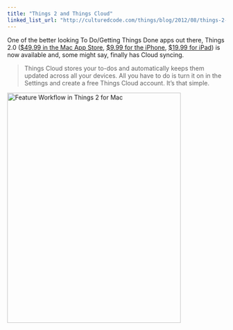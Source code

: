 ```yaml
---
title: "Things 2 and Things Cloud"
linked_list_url: "http://culturedcode.com/things/blog/2012/08/things-2-0-and-things-cloud-available.html"
---
```

<p>One of the better looking To Do/Getting Things Done apps out there, Things 2.0 (<a href="http://target.georiot.com/Proxy.ashx?grid=9646&id=6PFrOqNV4B8&offerid=162397&type=3&subid=0&tmpid=3664&RD_PARM1=http%253A%252F%252Fitunes.apple.com%252Fca%252Fapp%252Fthings%252Fid407951449%253Fmt%253D12%2526uo%253D4%2526partnerId%253D30" target="itunes_store">$49.99 in the Mac App Store</a>, <a href="http://target.georiot.com/Proxy.ashx?grid=9646&id=6PFrOqNV4B8&offerid=162397&type=3&subid=0&tmpid=3664&RD_PARM1=http%253A%252F%252Fitunes.apple.com%252Fca%252Fapp%252Fthings%252Fid284971781%253Fmt%253D8%2526uo%253D4%2526partnerId%253D30" target="itunes_store">$9.99 for the iPhone</a>, <a href="http://target.georiot.com/Proxy.ashx?grid=9646&id=6PFrOqNV4B8&offerid=162397&type=3&subid=0&tmpid=3664&RD_PARM1=http%253A%252F%252Fitunes.apple.com%252Fca%252Fapp%252Fthings-for-ipad%252Fid364365411%253Fmt%253D8%2526uo%253D4%2526partnerId%253D30" target="itunes_store">$19.99 for iPad</a>) is now available and, some might say, finally has Cloud syncing.</p>
<blockquote><p>
  Things Cloud stores your to-dos and automatically keeps them updated across all your devices. All you have to do is turn it on in the Settings and create a free Things Cloud account. It’s that simple.
</p></blockquote>
<p><img src="https://chrisenns.com/wp-content/uploads/2012/08/feature-workflow.jpg" alt="Feature Workflow in Things 2 for Mac" title="Feature Workflow in Things 2 for Mac" width="400" height="530" class="aligncenter size-full wp-image-20632" /></p>
